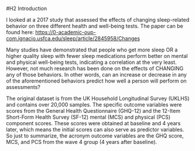 #H2 Introduction

I looked at a 2017 study that assessed the effects of changing sleep-related behavior on three different health and well-being tests. The paper can be found here: https://0-academic-oup-com.ignacio.usfca.edu/sleep/article/2845958/Changes

Many studies have demonstrated that people who get more sleep OR a higher quality sleep with fewer sleep medications perform better on mental and physical well-being tests, indicating a correlation at the very least. However, not much research has been done on the effects of CHANGING any of those behaviors. In other words, can an increase or decrease in any of the aforementioned behaviors predict how well a person will perform on assessments?

The original dataset is from the UK Household Longitudinal Survey (UKLHS) and contains over 20,000 samples. The specific outcome variables were scores from the General Health Questionnaire (GHQ-12) and the 12-Item Short-Form Health Survey (SF-12) mental (MCS) and physical (PCS) component scores. These scores were obtained at baseline and 4 years later, which means the initial scores can also serve as predictor variables. So just to summarize, the acronym outcome variables are the GHQ score, MCS, and PCS from the wave 4 group (4 years after baseline).
